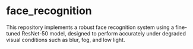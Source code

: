 # face_recognition
This repository implements a robust face recognition system using a fine-tuned ResNet-50 model, designed to perform accurately under degraded visual conditions such as blur, fog, and low light.
